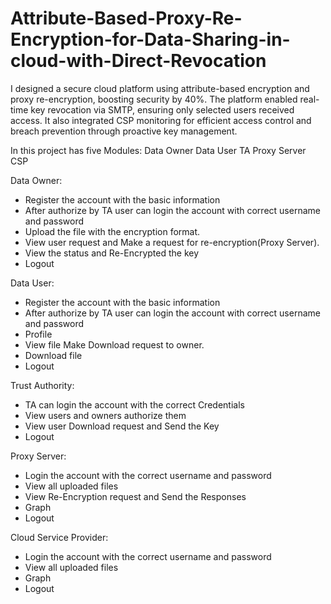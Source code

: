 # Attribute-Based-Proxy-Re-Encryption-for-Data-Sharing-in-cloud-with-Direct-Revocation
I designed a secure cloud platform using attribute-based encryption and proxy re-encryption, boosting security by 40%. The platform enabled real-time key revocation via SMTP, ensuring only selected users received access. It also integrated CSP monitoring for efficient access control and breach prevention through proactive key management.




In this project has five Modules:
 Data Owner
 Data User
 TA
 Proxy Server
 CSP

Data Owner:

* Register the account with the basic information
* After authorize by TA user can login the account with correct username and password
* Upload the file with the encryption format.
* View user request and Make a request for re-encryption(Proxy Server).
* View the status and Re-Encrypted  the key
* Logout

Data User:

* Register the account with the basic information
* After authorize by TA user can login the account with correct username and password
* Profile
* View file Make Download request to owner.
* Download file 
* Logout

Trust Authority:

* TA can login the account with the correct Credentials
* View users and owners authorize them
* View user Download request and Send the Key
* Logout

Proxy Server:

* Login the account with the correct username and password
* View all uploaded files
* View Re-Encryption request and Send the Responses
* Graph
* Logout

Cloud Service Provider:
* Login the account with the correct username and password
* View all uploaded files
* Graph
* Logout
